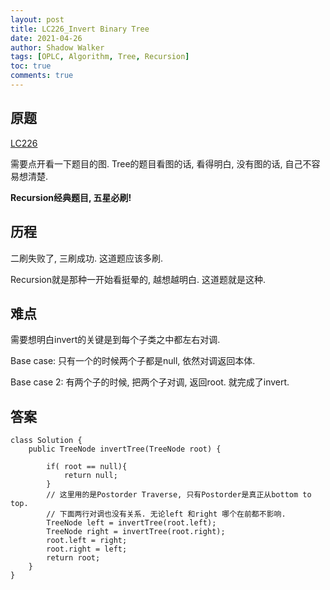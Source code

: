 ```yaml
---
layout: post
title: LC226_Invert Binary Tree
date: 2021-04-26
author: Shadow Walker
tags: [OPLC, Algorithm, Tree, Recursion]
toc: true
comments: true
---
```



## 原题
[LC226](https://leetcode.com/problems/invert-binary-tree/)

需要点开看一下题目的图. Tree的题目看图的话, 看得明白, 没有图的话, 自己不容易想清楚. 

**Recursion经典题目, 五星必刷!**
## 历程
二刷失败了, 三刷成功.  这道题应该多刷. 

Recursion就是那种一开始看挺晕的, 越想越明白. 这道题就是这种. 

## 难点
需要想明白invert的关键是到每个子类之中都左右对调. 

Base case: 
只有一个的时候两个子都是null, 依然对调返回本体. 

Base case 2:
有两个子的时候, 把两个子对调, 返回root. 就完成了invert. 

## 答案

```
class Solution {
    public TreeNode invertTree(TreeNode root) {
        
        if( root == null){
            return null;
        }
        // 这里用的是Postorder Traverse, 只有Postorder是真正从bottom to top. 
        // 下面两行对调也没有关系. 无论left 和right 哪个在前都不影响.  
        TreeNode left = invertTree(root.left);
        TreeNode right = invertTree(root.right);
        root.left = right;
        root.right = left;
        return root;
    }
}
```
